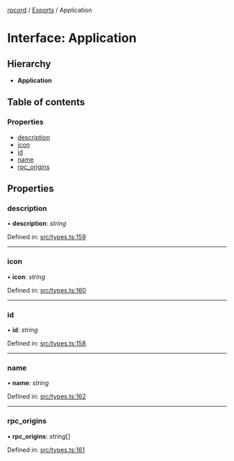 [rpcord](../README.md) / [Exports](../modules.md) / Application

# Interface: Application

## Hierarchy

* **Application**

## Table of contents

### Properties

- [description](application.md#description)
- [icon](application.md#icon)
- [id](application.md#id)
- [name](application.md#name)
- [rpc\_origins](application.md#rpc_origins)

## Properties

### description

• **description**: *string*

Defined in: [src/types.ts:159](https://github.com/DjDeveloperr/RPCord/blob/91f1aca/src/types.ts#L159)

___

### icon

• **icon**: *string*

Defined in: [src/types.ts:160](https://github.com/DjDeveloperr/RPCord/blob/91f1aca/src/types.ts#L160)

___

### id

• **id**: *string*

Defined in: [src/types.ts:158](https://github.com/DjDeveloperr/RPCord/blob/91f1aca/src/types.ts#L158)

___

### name

• **name**: *string*

Defined in: [src/types.ts:162](https://github.com/DjDeveloperr/RPCord/blob/91f1aca/src/types.ts#L162)

___

### rpc\_origins

• **rpc\_origins**: *string*[]

Defined in: [src/types.ts:161](https://github.com/DjDeveloperr/RPCord/blob/91f1aca/src/types.ts#L161)
